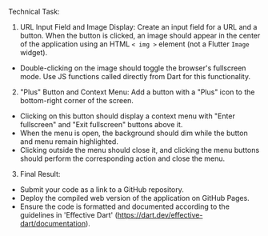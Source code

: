 Technical Task:


1. URL Input Field and Image Display:
 Create an input field for a URL and a button. When the button is clicked, an image should appear in the center of the application using an HTML `< img >` element (not a Flutter `Image` widget).
 - Double-clicking on the image should toggle the browser's fullscreen mode. Use JS functions called directly from Dart for this functionality.

2. "Plus" Button and Context Menu:
 Add a button with a "Plus" icon to the bottom-right corner of the screen.
 - Clicking on this button should display a context menu with "Enter fullscreen" and "Exit fullscreen" buttons above it.
 - When the menu is open, the background should dim while the button and menu remain highlighted.
 - Clicking outside the menu should close it, and clicking the menu buttons should perform the corresponding action and close the menu.

3. Final Result:
 - Submit your code as a link to a GitHub repository.
 - Deploy the compiled web version of the application on GitHub Pages.
 - Ensure the code is formatted and documented according to the guidelines in 'Effective Dart' (https://dart.dev/effective-dart/documentation).
